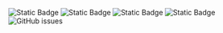 ![Static Badge](https://img.shields.io/badge/blacklists-60-000000) ![Static Badge](https://img.shields.io/badge/blacklisted-3047132-cc0000) ![Static Badge](https://img.shields.io/badge/whitelisted-2242-00CC00) ![Static Badge](https://img.shields.io/badge/streaming_blacklist-28106-000000) ![GitHub issues](https://img.shields.io/github/issues/fabriziosalmi/blacklists)
